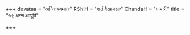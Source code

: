 +++
devataa = "अग्निः पवमानः"
RShiH = "शतं वैखानसाः"
ChandaH = "गायत्री"
title = "१९ अग्न आयूंषि"

+++
